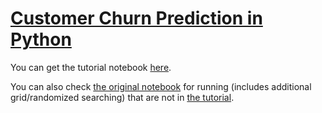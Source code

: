 # [Customer Churn Prediction in Python](https://www.thepythoncode.com/article/customer-churn-detection-using-sklearn-in-python)
You can get the tutorial notebook [here](https://colab.research.google.com/drive/1az3zBurhlcZfLJ2j2kZNlBtflsOQ5CUg?usp=sharing).

You can also check [the original notebook](https://colab.research.google.com/drive/1DrCPwlDBo6YBMB61zgJ2j1QFttVV49ic?usp=sharing) for running (includes additional grid/randomized searching) that are not in [the tutorial](https://www.thepythoncode.com/article/customer-churn-detection-using-sklearn-in-python).
